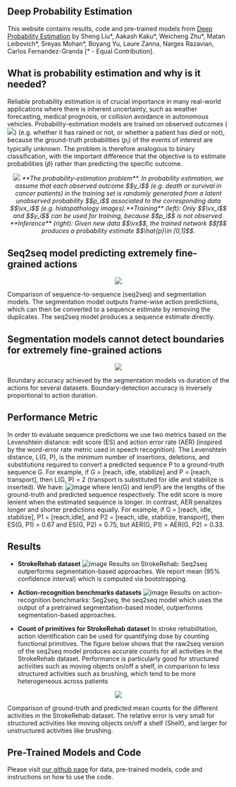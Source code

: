 ## Deep Probability Estimation

This website contains results, code and pre-trained models from [Deep Probability Estimation](https://arxiv.org/abs/2111.10734) by Sheng Liu\*, Aakash Kaku\*, Weicheng Zhu\*, Matan Leibovich\*,  Sreyas Mohan\*, Boyang Yu, Laure Zanna, Narges Razavian, Carlos Fernandez-Granda [\* - Equal Contribution].

## What is probability estimation and why is it needed?
Reliable probability estimation is of crucial importance in many real-world applications where there is inherent uncertainty, such as weather forecasting, medical prognosis, or collision avoidance in autonomous vehicles. Probability-estimation models are trained on observed outcomes (<img src="https://latex.codecogs.com/gif.latex?y_i" />) (e.g. whether it has rained or not, or whether a patient has died or not), because the ground-truth probabilities ($`p_i`$) of the events of interest are typically unknown. The problem is therefore analogous to binary classification, with the important difference that the objective is to estimate probabilities ($`\hat{p}`$) rather than predicting the specific outcome.

<p align="center">
  <img src="https://user-images.githubusercontent.com/32464452/144637201-b9aed32f-f5e7-46f0-a4ef-0a9f2baa7a78.png" />
  <em>**The probability-estimation problem**. In probability estimation, we assume that each observed outcome $$y_i$$ (e.g. death or survival in cancer patients) in the training set is randomly generated from a latent unobserved probability $$p_i$$ associated to the corresponding data $$\vx_i$$ (e.g. histopathology images).**Training** (left): Only $$\vx_i$$ and $$y_i$$ can be used for training, because $$p_i$$ is not observed. **Inference** (right): Given new data $$\vx$$, the trained network $$f$$ produces a probability estimate $$\hat{p}\in [0,1]$$.</em>
</p>

## Seq2seq model predicting extremely fine-grained actions
<p align="center">
  <img src="https://user-images.githubusercontent.com/32464452/144508990-195293f4-311b-469d-a2cd-92ff2841122e.png" />
</p>
Comparison of sequence-to-sequence (seq2seq) and segmentation models. The segmentation model outputs frame-wise action predictions, which can then be converted to a sequence
estimate by removing the duplicates. The seq2seq model produces a sequence estimate directly.

## Segmentation models cannot detect boundaries for extremely fine-grained actions
<p align="center">
  <img src="https://user-images.githubusercontent.com/32464452/144508026-c03afa71-b454-484d-bddd-7f990372858e.png" />
</p>
Boundary accuracy achieved by the segmentation models vs duration of the actions for several datasets. Boundary-detection accuracy is inversely proportional to action duration.

## Performance Metric
In order to evaluate sequence predictions we use two metrics based on the Levenshtein distance: edit score (ES) and action error rate (AER) (inspired by the word-error rate metric used in speech recognition). The Levenshtein distance, L(G, P), is the minimum number of insertions, deletions, and substitutions required to convert a predicted sequence P to a ground-truth sequence G. For example, if G = [reach, idle, stabilize] and P = [reach, transport], then L(G, P) = 2 (transport is substituted for idle and stabilize is inserted). We have:
![image](https://user-images.githubusercontent.com/32464452/144508527-d6b8084a-0f45-46d4-aa0e-5e972ba18712.png)
where len(G) and len(P) are the lengths of the ground-truth and predicted sequence respectively. The edit score is more lenient when the estimated sequence is longer. In contrast, AER penalizes longer and shorter predictions equally. For example, if G = [reach, idle, stabilize], P1 = [reach,idle], and P2 = [reach, idle, stabilize, transport], then ES(G, P1) = 0.67 and ES(G, P2) = 0.75, but AER(G, P1) = AER(G, P2) = 0.33.

## Results
- **StrokeRehab dataset**
![image](https://user-images.githubusercontent.com/32464452/144508233-17f6920b-2c1a-44d0-a5ec-a1bfe1192bd2.png)
Results on StrokeRehab: Seq2seq outperforms segmentation-based approaches. We report mean (95% confidence interval) which is computed via bootstrapping.

- **Action-recognition benchmarks datasets**
![image](https://user-images.githubusercontent.com/32464452/144508275-282b8ede-9f09-4c8d-b72e-035984417f01.png)
Results on action-recognition benchmarks: Seg2seq, the seq2seq model which uses the output of a pretrained segmentation-based model, outperforms segmentation-based approaches.

- **Count of primitives for StrokeRehab dataset**
In stroke rehabilitation, action identification can be used for quantifying dose by counting functional primitives. The figure below shows that the raw2seq version of the seq2seq model produces accurate counts for all activities in the StrokeRehab dataset. Performance is particularly good for structured activities such as moving objects on/off a shelf, in comparison to less structured activities such as brushing, which tend to be more heterogeneous across patients
<p align="center">
  <img src="https://user-images.githubusercontent.com/32464452/144508718-6b122fe9-2fe8-4a47-9142-14733c6cd923.png" />
</p>
Comparison of ground-truth and predicted mean counts for the different activities in the StrokeRehab dataset. The relative error is very small for structured activities like moving objects on/off a shelf (Shelf), and larger for unstructured activities like brushing.


## Pre-Trained Models and Code
Please visit [our github page](https://github.com/aakashrkaku/seq2seq_hrar) for data, pre-trained models, code and instructions on how to use the code. 
